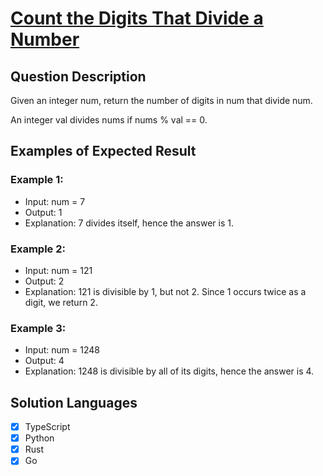 # [Count the Digits That Divide a Number](https://leetcode.com/problems/count-the-digits-that-divide-a-number/description/)

## Question Description

Given an integer num, return the number of digits in num that divide num.

An integer val divides nums if nums % val == 0.

## Examples of Expected Result

### Example 1:

- Input: num = 7
- Output: 1
- Explanation: 7 divides itself, hence the answer is 1.

### Example 2:

- Input: num = 121
- Output: 2
- Explanation: 121 is divisible by 1, but not 2. Since 1 occurs twice as a digit, we return 2.

### Example 3:

- Input: num = 1248
- Output: 4
- Explanation: 1248 is divisible by all of its digits, hence the answer is 4.

## Solution Languages

- [x] TypeScript
- [x] Python
- [x] Rust
- [x] Go
